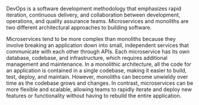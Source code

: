 DevOps is a software development methodology that emphasizes rapid iteration, continuous delivery, and collaboration between development, operations, and quality assurance teams. Microservices and monoliths are two different architectural approaches to building software.

Microservices tend to be more complex than monoliths because they involve breaking an application down into small, independent services that communicate with each other through APIs. Each microservice has its own database, codebase, and infrastructure, which requires additional management and maintenance. In a monolithic architecture, all the code for an application is contained in a single codebase, making it easier to build, test, deploy, and maintain. However, monoliths can become unwieldy over time as the codebase grows and changes. In contrast, microservices can be more flexible and scalable, allowing teams to rapidly iterate and deploy new features or functionality without having to rebuild the entire application.
